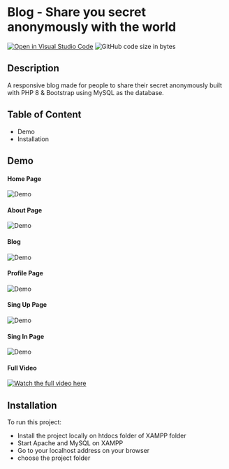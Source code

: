 # Blog - Share you secret anonymously with the world
[![Open in Visual Studio Code](https://open.vscode.dev/badges/open-in-vscode.svg)](https://open.vscode.dev/HexaC/-PHPAndBootstrapWithMySQL-project)
![GitHub code size in bytes](https://img.shields.io/github/languages/code-size/HexaC/-reactAndNodejsWithMongoDB-project)

## Description
A responsive blog made for people to share their secret anonymously built with PHP 8 & Bootstrap using MySQL as the database.

## Table of Content
- Demo
- Installation

## Demo

#### Home Page
![Demo](https://media.giphy.com/media/cMBSR1v9qhAkulvNla/giphy.gif)

#### About Page
![Demo](https://media.giphy.com/media/vEfJjgAAsYPk2eekek/giphy.gif)

#### Blog
![Demo](https://media.giphy.com/media/oKnFsGgnFs4S0Xes0q/giphy.gif)

#### Profile Page
![Demo](https://media.giphy.com/media/LuR8dSUKJ1eGd02AQK/giphy.gif)

#### Sing Up Page
![Demo](https://media.giphy.com/media/mRJEHWBFQ0B5Jowl2j/giphy.gif)

#### Sing In Page
![Demo](https://media.giphy.com/media/IvAE2w0sb9Nvo8gVum/giphy.gif)

#### Full Video
[![Watch the full video here](https://youtu.be/eClz88QL1D4)](https://youtu.be/eClz88QL1D4)

## Installation
To run this project: 
- Install the project locally on htdocs folder of XAMPP folder 
- Start Apache and MySQL on XAMPP
- Go to your localhost address on your browser
- choose the project folder
